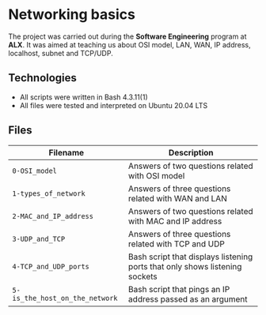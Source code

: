 # Networking basics

The project was carried out during the **Software Engineering** program at **ALX**. It was aimed at teaching us about OSI model, LAN, WAN, IP address, localhost, subnet and TCP/UDP.

## Technologies
* All scripts were written in Bash 4.3.11(1)
* All files were tested and interpreted on Ubuntu 20.04 LTS

## Files

| Filename | Description |
| -------- | ----------- |
| `0-OSI_model` | Answers of two questions related with OSI model |
| `1-types_of_network` | Answers of three questions related with WAN and LAN |
| `2-MAC_and_IP_address` | Answers of two questions related with MAC and IP address |
| `3-UDP_and_TCP` | Answers of three questions related with TCP and UDP |
| `4-TCP_and_UDP_ports` | Bash script that displays listening ports that only shows listening sockets |
| `5-is_the_host_on_the_network` | Bash script that pings an IP address passed as an argument |
